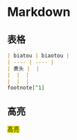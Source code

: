 # Markdown
## 表格
```markdown
| biatou | biaotou |
| ---- | ---- |
| 表头 |  |
|  |  |
|  |  |
footnote[^1]
```
## 高亮
<mark>高亮<mark>
